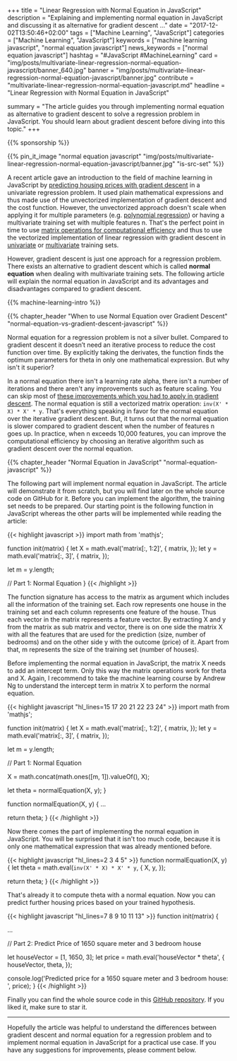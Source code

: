 +++
title = "Linear Regression with Normal Equation in JavaScript"
description = "Explaining and implementing normal equation in JavaScript and discussing it as alternative for gradient descent ..."
date = "2017-12-02T13:50:46+02:00"
tags = ["Machine Learning", "JavaScript"]
categories = ["Machine Learning", "JavaScript"]
keywords = ["machine learning javascript", "normal equation javascript"]
news_keywords = ["normal equation javascript"]
hashtag = "#JavaScript #MachineLearning"
card = "img/posts/multivariate-linear-regression-normal-equation-javascript/banner_640.jpg"
banner = "img/posts/multivariate-linear-regression-normal-equation-javascript/banner.jpg"
contribute = "multivariate-linear-regression-normal-equation-javascript.md"
headline = "Linear Regression with Normal Equation in JavaScript"

summary = "The article guides you through implementing normal equation as alternative to gradient descent to solve a regression problem in JavaScript. You should learn about gradient descent before diving into this topic."
+++

{{% sponsorship %}}

{{% pin_it_image "normal equation javascript" "img/posts/multivariate-linear-regression-normal-equation-javascript/banner.jpg" "is-src-set" %}}

A recent article gave an introduction to the field of machine learning in JavaScript by [predicting housing prices with gradient descent](https://www.robinwieruch.de/linear-regression-gradient-descent-javascript/) in a univariate regression problem. It used plain mathematical expressions and thus made use of the unvectorized implementation of gradient descent and the cost function. However, the unvectorized approach doesn't scale when applying it for multiple parameters (e.g. [polynomial regression](https://www.robinwieruch.de/polynomial-regression-model-selection-javascript/)) or having a multivariate training set with multiple features n. That's the perfect point in time to use [matrix operations for computational efficiency](https://www.robinwieruch.de/linear-algebra-matrix-javascript/) and thus to use the vectorized implementation of linear regression with gradient descent in [univariate](https://www.robinwieruch.de/linear-regression-gradient-descent-vectorized-javascript) or [multivariate](https://www.robinwieruch.de/multivariate-linear-regression-gradient-descent-javascript) training sets.

However, gradient descent is just one approach for a regression problem. There exists an alternative to gradient descent which is called **normal equation** when dealing with multivariate training sets. The following article will explain the normal equation in JavaScript and its advantages and disadvantages compared to gradient descent.

{{% machine-learning-intro %}}

{{% chapter_header "When to use Normal Equation over Gradient Descent" "normal-equation-vs-gradient-descent-javascript" %}}

Normal equation for a regression problem is not a silver bullet. Compared to gradient descent it doesn’t need an iterative process to reduce the cost function over time. By explicitly taking the derivates, the function finds the optimum parameters for theta in only one mathematical expression. But why isn't it superior?

In a normal equation there isn't a learning rate alpha, there isn't a number of iterations and there aren't any improvements such as feature scaling. You can skip most of [these improvements which you had to apply in gradient descent](https://www.robinwieruch.de/improving-gradient-descent-javascript/). The normal equation is still a vectorized matrix operation: `inv(X' * X) * X' * y`. That's everything speaking in favor for the normal equation over the iterative gradient descent. But, it turns out that the normal equation is slower compared to gradient descent when the number of features n goes up. In practice, when n exceeds 10,000 features, you can improve the computational efficiency by choosing an iterative algorithm such as gradient descent over the normal equation.

{{% chapter_header "Normal Equation in JavaScript" "normal-equation-javascript" %}}

The following part will implement normal equation in JavaScript. The article will demonstrate it from scratch, but you will find later on the whole source code on GitHub for it. Before you can implement the algorithm, the training set needs to be prepared. Our starting point is the following function in JavaScript whereas the other parts will be implemented while reading the article:

{{< highlight javascript >}}
import math from 'mathjs';

function init(matrix) {
  let X = math.eval('matrix[:, 1:2]', {
    matrix,
  });
  let y = math.eval('matrix[:, 3]', {
    matrix,
  });

  let m = y.length;

  // Part 1: Normal Equation
}
{{< /highlight >}}

The function signature has access to the matrix as argument which includes all the information of the training set. Each row represents one house in the training set and each column represents one feature of the house. Thus each vector in the matrix represents a feature vector. By extracting X and y from the matrix as sub matrix and vector, there is on one side the matrix X with all the features that are used for the prediction (size, number of bedrooms) and on the other side y with the outcome (price) of it. Apart from that, m represents the size of the training set (number of houses).

Before implementing the normal equation in JavaScript, the matrix X needs to add an intercept term. Only this way the matrix operations work for theta and X. Again, I recommend to take the machine learning course by Andrew Ng to understand the intercept term in matrix X to perform the normal equation.

{{< highlight javascript "hl_lines=15 17 20 21 22 23 24" >}}
import math from 'mathjs';

function init(matrix) {
  let X = math.eval('matrix[:, 1:2]', {
    matrix,
  });
  let y = math.eval('matrix[:, 3]', {
    matrix,
  });

  let m = y.length;

  // Part 1: Normal Equation

  X = math.concat(math.ones([m, 1]).valueOf(), X);

  let theta = normalEquation(X, y);
}

function normalEquation(X, y) {
  ...

  return theta;
}
{{< /highlight >}}

Now there comes the part of implementing the normal equation in JavaScript. You will be surprised that it isn't too much code, because it is only one mathematical expression that was already mentioned before.

{{< highlight javascript "hl_lines=2 3 4 5" >}}
function normalEquation(X, y) {
  let theta = math.eval(`inv(X' * X) * X' * y`, {
    X,
    y,
  });

  return theta;
}
{{< /highlight >}}

That's already it to compute theta with a normal equation. Now you can predict further housing prices based on your trained hypothesis.

{{< highlight javascript "hl_lines=7 8 9 10 11 13" >}}
function init(matrix) {

  ...

  // Part 2: Predict Price of 1650 square meter and 3 bedroom house

  let houseVector = [1, 1650, 3];
  let price = math.eval('houseVector * theta', {
    houseVector,
    theta,
  });

  console.log('Predicted price for a 1650 square meter and 3 bedroom house: ', price);
}
{{< /highlight >}}

Finally you can find the whole source code in this [GitHub repository](https://github.com/javascript-machine-learning/multivariate-linear-regression-normal-equation-javascript). If you liked it, make sure to star it.

<hr class="section-divider">

Hopefully the article was helpful to understand the differences between gradient descent and normal equation for a regression problem and to implement normal equation in JavaScript for a practical use case. If you have any suggestions for improvements, please comment below.